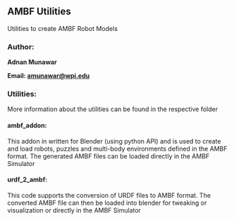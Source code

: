 ## AMBF Utilities
Utilities to create AMBF Robot Models

### Author:
**Adnan Munawar**

**Email: amunawar@wpi.edu**

### Utilities:
More information about the utilities can be found in the respective folder

#### ambf_addon:
This addon in written for Blender (using python API) and is used to create and load robots, puzzles and multi-body environments defined in the AMBF format. The generated AMBF files can be loaded directly in the AMBF Simulator 

#### urdf_2_ambf:
This code supports the conversion of URDF files to AMBF format. The converted AMBF file can then be loaded into blender for tweaking or visualization or directly in the AMBF Simulator



